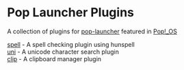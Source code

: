 # Pop Launcher Plugins
A collection of plugins for [pop-launcher](https://github.com/pop-os/launcher) featured in [Pop!_OS](https://pop.system76.com/)

[spell](https://github.com/FarisRedza/pop-launcher-plugin-spell) - A spell checking plugin using hunspell\
[uni](https://github.com/FarisRedza/pop-launcher-plugin-uni) - A unicode character search plugin\
[clip](https://github.com/FarisRedza/pop-launcher-plugin-spell-clip) - A clipboard manager plugin
